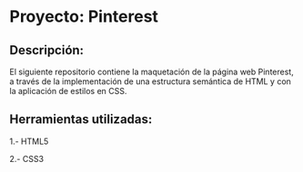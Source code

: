 # Proyecto: Pinterest

## Descripción:

El siguiente repositorio contiene la maquetación de la página web Pinterest, a través de la implementación de una estructura semántica de HTML y con la aplicación de estilos en CSS.

## Herramientas utilizadas:

1.- HTML5

2.- CSS3